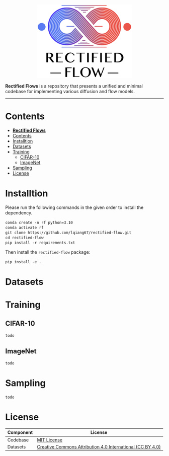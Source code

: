 <div align="center">

<img src="assets/logo.png" alt="Logo" style="width: 300px;">

</div>

**Rectified Flows** is a repository that presents a unified and minimal codebase for implementing various diffusion and flow models.

---


# Contents

- [**Rectified Flows**](#rectified-flows)
- [Contents](#contents)
- [Installtion](#installtion)
- [Datasets](#datasets)
- [Training](#training)
  - [CIFAR-10](#cifar-10)
  - [ImageNet](#imagenet)
- [Sampling](#sampling)
- [License](#license)


# Installtion

Please run the following commands in the given order to install the dependency.

```
conda create -n rf python=3.10
conda activate rf
git clone https://github.com/lqiang67/rectified-flow.git
cd rectified-flow
pip install -r requirements.txt
```

Then install the `rectified-flow` package:

```
pip install -e .
```

# Datasets

# Training

## CIFAR-10

```shell
todo
```

## ImageNet

```shell
todo
```


# Sampling

```shell
todo
```

# License

| Component | License                                                      |
| --------- | ------------------------------------------------------------ |
| Codebase  | [MIT License](LICENSE)                                       |
| Datasets  | [Creative Commons Attribution 4.0 International (CC BY 4.0)](https://creativecommons.org/licenses/by/4.0/legalcode) |
